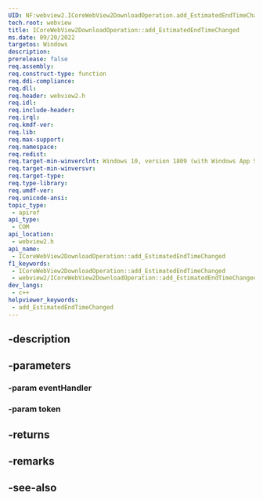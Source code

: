 ```yaml
---
UID: NF:webview2.ICoreWebView2DownloadOperation.add_EstimatedEndTimeChanged
tech.root: webview
title: ICoreWebView2DownloadOperation::add_EstimatedEndTimeChanged
ms.date: 09/20/2022
targetos: Windows
description: 
prerelease: false
req.assembly: 
req.construct-type: function
req.ddi-compliance: 
req.dll: 
req.header: webview2.h
req.idl: 
req.include-header: 
req.irql: 
req.kmdf-ver: 
req.lib: 
req.max-support: 
req.namespace: 
req.redist: 
req.target-min-winverclnt: Windows 10, version 1809 (with Windows App SDK 1.1 or later)
req.target-min-winversvr: 
req.target-type: 
req.type-library: 
req.umdf-ver: 
req.unicode-ansi: 
topic_type:
 - apiref
api_type:
 - COM
api_location:
 - webview2.h
api_name:
 - ICoreWebView2DownloadOperation::add_EstimatedEndTimeChanged
f1_keywords:
 - ICoreWebView2DownloadOperation::add_EstimatedEndTimeChanged
 - webview2/ICoreWebView2DownloadOperation::add_EstimatedEndTimeChanged
dev_langs:
 - c++
helpviewer_keywords:
 - add_EstimatedEndTimeChanged
---
```


## -description

## -parameters

### -param eventHandler

### -param token

## -returns

## -remarks

## -see-also

